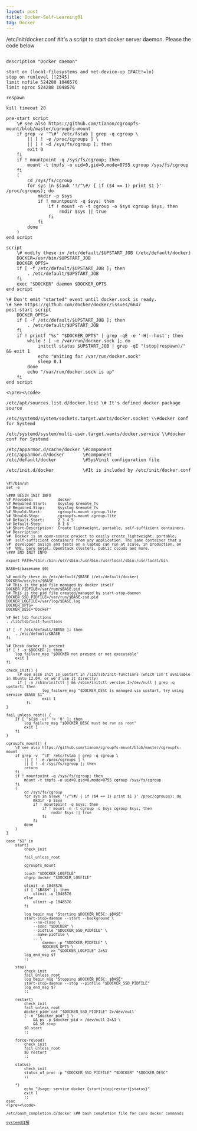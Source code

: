 ```yaml
---
layout: post
title: Docker-Self-Learning01
tag: Docker
---
```


/etc/init/docker.conf \#It's a script to start docker server daemon. Please the code below

<pre><code>
description "Docker daemon"

start on (local-filesystems and net-device-up IFACE!=lo)
stop on runlevel [!2345]
limit nofile 524288 1048576
limit nproc 524288 1048576

respawn

kill timeout 20

pre-start script
	\# see also https://github.com/tianon/cgroupfs-mount/blob/master/cgroupfs-mount
	if grep -v '^\#' /etc/fstab | grep -q cgroup \
		|| [ ! -e /proc/cgroups ] \
		|| [ ! -d /sys/fs/cgroup ]; then
		exit 0
	fi
	if ! mountpoint -q /sys/fs/cgroup; then
		mount -t tmpfs -o uid=0,gid=0,mode=0755 cgroup /sys/fs/cgroup
	fi
	(
		cd /sys/fs/cgroup
		for sys in $(awk '!/^\#/ { if ($4 == 1) print $1 }' /proc/cgroups); do
			mkdir -p $sys
			if ! mountpoint -q $sys; then
				if ! mount -n -t cgroup -o $sys cgroup $sys; then
					rmdir $sys || true
				fi
			fi
		done
	)
end script

script
	\# modify these in /etc/default/$UPSTART_JOB (/etc/default/docker)
	DOCKER=/usr/bin/$UPSTART_JOB
	DOCKER_OPTS=
	if [ -f /etc/default/$UPSTART_JOB ]; then
		. /etc/default/$UPSTART_JOB
	fi
	exec "$DOCKER" daemon $DOCKER_OPTS
end script

\# Don't emit "started" event until docker.sock is ready.
\# See https://github.com/docker/docker/issues/6647
post-start script
	DOCKER_OPTS=
	if [ -f /etc/default/$UPSTART_JOB ]; then
		. /etc/default/$UPSTART_JOB
	fi
	if ! printf "%s" "$DOCKER_OPTS" | grep -qE -e '-H|--host'; then
		while ! [ -e /var/run/docker.sock ]; do
			initctl status $UPSTART_JOB | grep -qE "(stop|respawn)/" && exit 1
			echo "Waiting for /var/run/docker.sock"
			sleep 0.1
		done
		echo "/var/run/docker.sock is up"
	fi
end script

<\pre><\code>

/etc/apt/sources.list.d/docker.list \# It's defined docker package source 

/etc/systemd/system/sockets.target.wants/docker.socket \\#docker conf for Systemd

/etc/systemd/system/multi-user.target.wants/docker.service \\#docker conf for Systemd

/etc/apparmor.d/cache/docker \#component
/etc/apparmor.d/docker       \#component
/etc/default/docker          \#SysVinit configuration file

/etc/init.d/docker           \#It is included by /etc/init/docker.conf 
<pre><code>
\#!/bin/sh
set -e

\### BEGIN INIT INFO
\# Provides:           docker
\# Required-Start:     $syslog $remote_fs
\# Required-Stop:      $syslog $remote_fs
\# Should-Start:       cgroupfs-mount cgroup-lite
\# Should-Stop:        cgroupfs-mount cgroup-lite
\# Default-Start:      2 3 4 5
\# Default-Stop:       0 1 6
\# Short-Description:  Create lightweight, portable, self-sufficient containers.
\# Description:
\#  Docker is an open-source project to easily create lightweight, portable,
\#  self-sufficient containers from any application. The same container that a
\#  developer builds and tests on a laptop can run at scale, in production, on
\#  VMs, bare metal, OpenStack clusters, public clouds and more.
\### END INIT INFO

export PATH=/sbin:/bin:/usr/sbin:/usr/bin:/usr/local/sbin:/usr/local/bin

BASE=$(basename $0)

\# modify these in /etc/default/$BASE (/etc/default/docker)
DOCKER=/usr/bin/$BASE
\# This is the pid file managed by docker itself
DOCKER_PIDFILE=/var/run/$BASE.pid
\# This is the pid file created/managed by start-stop-daemon
DOCKER_SSD_PIDFILE=/var/run/$BASE-ssd.pid
DOCKER_LOGFILE=/var/log/$BASE.log
DOCKER_OPTS=
DOCKER_DESC="Docker"

\# Get lsb functions
. /lib/lsb/init-functions

if [ -f /etc/default/$BASE ]; then
	. /etc/default/$BASE
fi

\# Check docker is present
if [ ! -x $DOCKER ]; then
	log_failure_msg "$DOCKER not present or not executable"
	exit 1
fi

check_init() {
	 \# see also init_is_upstart in /lib/lsb/init-functions (which isn't available in Ubuntu 12.04, or we'd use it directly)
	 if [ -x /sbin/initctl ] && /sbin/initctl version 2>/dev/null | grep -q upstart; then        
                log_failure_msg "$DOCKER_DESC is managed via upstart, try using service $BASE $1"
                exit 1
         fi
}

fail_unless_root() {
	if [ "$(id -u)" != '0' ]; then
		log_failure_msg "$DOCKER_DESC must be run as root"
		exit 1
	fi
}

cgroupfs_mount() {
	\# see also https://github.com/tianon/cgroupfs-mount/blob/master/cgroupfs-mount
	if grep -v '^\#' /etc/fstab | grep -q cgroup \
		|| [ ! -e /proc/cgroups ] \
		|| [ ! -d /sys/fs/cgroup ]; then
		return
	fi
	if ! mountpoint -q /sys/fs/cgroup; then
		mount -t tmpfs -o uid=0,gid=0,mode=0755 cgroup /sys/fs/cgroup
	fi
	(
		cd /sys/fs/cgroup
		for sys in $(awk '!/^\#/ { if ($4 == 1) print $1 }' /proc/cgroups); do
			mkdir -p $sys
			if ! mountpoint -q $sys; then
				if ! mount -n -t cgroup -o $sys cgroup $sys; then
					rmdir $sys || true
				fi
			fi
		done
	)
}

case "$1" in
	start)
		check_init
		
		fail_unless_root

		cgroupfs_mount

		touch "$DOCKER_LOGFILE"
		chgrp docker "$DOCKER_LOGFILE"

		ulimit -n 1048576
		if [ "$BASH" ]; then
			ulimit -u 1048576
		else
			ulimit -p 1048576
		fi

		log_begin_msg "Starting $DOCKER_DESC: $BASE"
		start-stop-daemon --start --background \
			--no-close \
			--exec "$DOCKER" \
			--pidfile "$DOCKER_SSD_PIDFILE" \
			--make-pidfile \
			-- \
				daemon -p "$DOCKER_PIDFILE" \
				$DOCKER_OPTS \
					>> "$DOCKER_LOGFILE" 2>&1
		log_end_msg $?
		;;

	stop)
		check_init
		fail_unless_root
		log_begin_msg "Stopping $DOCKER_DESC: $BASE"
		start-stop-daemon --stop --pidfile "$DOCKER_SSD_PIDFILE"
		log_end_msg $?
		;;

	restart)
		check_init
		fail_unless_root
		docker_pid=`cat "$DOCKER_SSD_PIDFILE" 2>/dev/null`
		[ -n "$docker_pid" ] \
			&& ps -p $docker_pid > /dev/null 2>&1 \
			&& $0 stop
		$0 start
		;;

	force-reload)
		check_init
		fail_unless_root
		$0 restart
		;;

	status)
		check_init
		status_of_proc -p "$DOCKER_SSD_PIDFILE" "$DOCKER" "$DOCKER_DESC"
		;;

	*)
		echo "Usage: service docker {start|stop|restart|status}"
		exit 1
		;;
esac
<\pre><\code>

/etc/bash_completion.d/docker \## bash completion file for core docker commands

<a href="https://blog.linuxeye.com/400.html">systemd详解</a>
